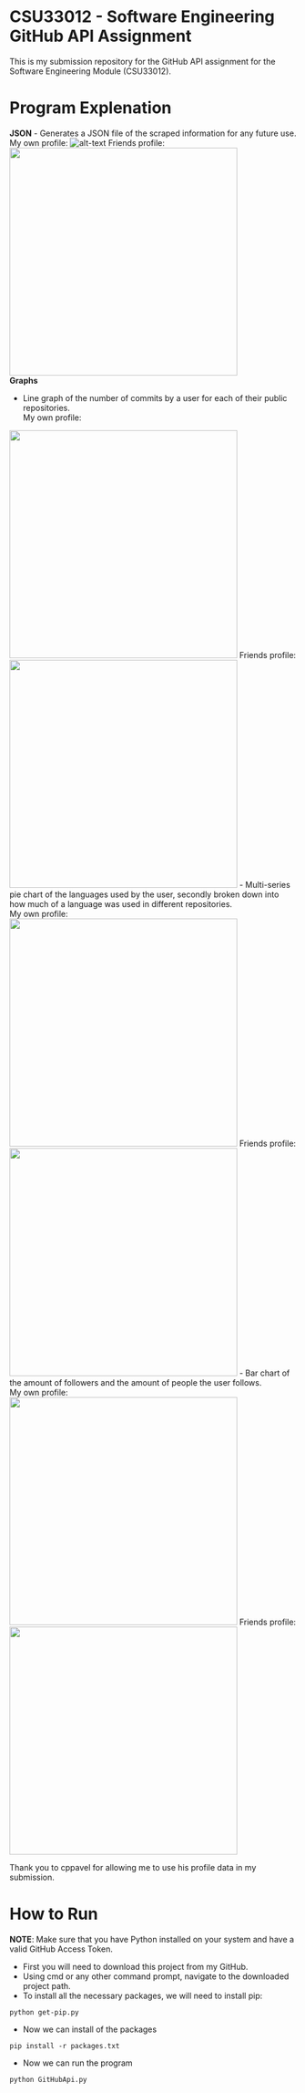 # CSU33012 - Software Engineering GitHub API Assignment
This is my submission repository for the GitHub API assignment for the Software Engineering Module (CSU33012).

# Program Explenation
**JSON** - Generates a JSON file of the scraped information for any future use. <br />
My own profile:
![alt-text](https://github.com/borsakv/SWENG-GithubVisualization/blob/main/Screenshots/JSON%20(borsakv).PNG?raw=true) 
Friends profile: 
<img src="https://github.com/borsakv/SWENG-GithubVisualization/blob/main/Screenshots/JSON%20(cppavel).PNG?raw=true" width=400> <br />
**Graphs** 
- Line graph of the number of commits by a user for each of their public repositories. <br />
My own profile: 
<img src="https://github.com/borsakv/SWENG-GithubVisualization/blob/main/Screenshots/Commits%20Chart%20(borsakv).PNG?raw=true" width=400>
Friends profile: 
<img src="https://github.com/borsakv/SWENG-GithubVisualization/blob/main/Screenshots/Commits%20Chart%20(cppavel).PNG?raw=true" width=400>
- Multi-series pie chart of the languages used by the user, secondly broken down into how much of a language was used in different repositories. <br />
My own profile: 
<img src="https://github.com/borsakv/SWENG-GithubVisualization/blob/main/Screenshots/Language%20Chart%20(borsakv).PNG?raw=true" width=400> 
Friends profile: <img src="https://github.com/borsakv/SWENG-GithubVisualization/blob/main/Screenshots/Language%20Chart%20(cppavel).PNG?raw=true" width=400>
- Bar chart of the amount of followers and the amount of people the user follows. <br />
My own profile: 
<img src="https://github.com/borsakv/SWENG-GithubVisualization/blob/main/Screenshots/Followers%20vs%20Following%20Chart%20(borsakv).PNG?raw=true" width=400> 
Friends profile: 
<img src="https://github.com/borsakv/SWENG-GithubVisualization/blob/main/Screenshots/Followers%20vs%20Following%20Chart%20(cppavel).PNG?raw=true" width=400>

Thank you to cppavel for allowing me to use his profile data in my submission.

# How to Run
**NOTE**: Make sure that you have Python installed on your system and have a valid GitHub Access Token.
- First you will need to download this project from my GitHub.
- Using cmd or any other command prompt, navigate to the downloaded project path.
- To install all the necessary packages, we will need to install pip:
```
python get-pip.py
```
- Now we can install of the packages
```
pip install -r packages.txt
```
- Now we can run the program
```
python GitHubApi.py
```